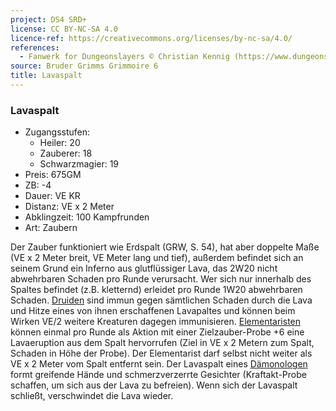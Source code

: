 ```yaml
---
project: DS4 SRD+
license: CC BY-NC-SA 4.0
licence-ref: https://creativecommons.org/licenses/by-nc-sa/4.0/
references: 
  - Fanwerk for Dungeonslayers © Christian Kennig (https://www.dungeonslayers.net/)
source: Bruder Grimms Grimmoire 6
title: Lavaspalt
---
```


### Lavaspalt

- Zugangsstufen:
  - Heiler: 20
  - Zauberer: 18
  - Schwarzmagier: 19
- Preis: 675GM
- ZB: -4
- Dauer: VE KR
- Distanz: VE x 2 Meter
- Abklingzeit: 100 Kampfrunden
- Art: Zaubern

Der Zauber funktioniert wie Erdspalt (GRW, S. 54), hat aber doppelte Maße (VE x 2 Meter breit, VE Meter lang und tief), außerdem befindet sich an seinem Grund ein Inferno aus glutflüssiger Lava, das 2W20 nicht abwehrbaren Schaden pro Runde verursacht. Wer sich nur innerhalb des Spaltes befindet (z.B. kletternd) erleidet pro Runde 1W20 abwehrbaren Schaden. <u>Druiden</u> sind immun gegen sämtlichen Schaden durch die Lava und Hitze eines von ihnen erschaffenen Lavapaltes und können beim Wirken VE/2 weitere Kreaturen dagegen immunisieren. <u>Elementaristen</u> können einmal pro Runde als Aktion mit einer Zielzauber-Probe +6 eine Lavaeruption aus dem Spalt hervorrufen (Ziel in VE x 2 Metern zum Spalt, Schaden in Höhe der Probe). Der Elementarist darf selbst nicht weiter als VE x 2 Meter vom Spalt entfernt sein. Der Lavaspalt eines <u>Dämonologen</u> formt greifende Hände und schmerzverzerrte Gesichter (Kraftakt-Probe schaffen, um sich aus der Lava zu befreien). Wenn sich der Lavaspalt schließt, verschwindet die Lava wieder.

